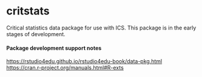 # critstats
Critical statistics data package for use with ICS. This package is in the early stages of development.

#### Package development support notes 
https://rstudio4edu.github.io/rstudio4edu-book/data-pkg.html
https://cran.r-project.org/manuals.html#R-exts